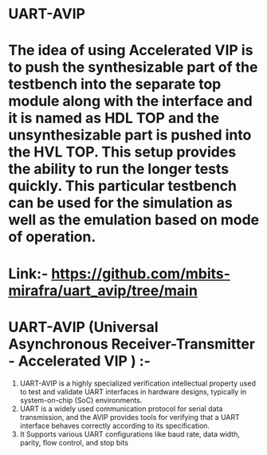 # UART-AVIP
The idea of using Accelerated VIP is to push the synthesizable part of the testbench into the separate top module along with the interface and it is named as HDL TOP and the unsynthesizable part is pushed into the HVL TOP. This setup provides the ability to run the longer tests quickly. This particular testbench can be used for the simulation as well as the emulation based on mode of operation.
=================
Link:- https://github.com/mbits-mirafra/uart_avip/tree/main
================
UART-AVIP (Universal Asynchronous Receiver-Transmitter - Accelerated VIP ) :-
==============================================================================
1. UART-AVIP is a highly specialized verification intellectual property used to test and validate UART interfaces in hardware designs, typically in system-on-chip (SoC) environments.
2. UART is a widely used communication protocol for serial data transmission, and the AVIP provides tools for verifying that a UART interface behaves correctly according to its specification.
3. It Supports various UART configurations like baud rate, data width, parity, flow control, and stop bits




